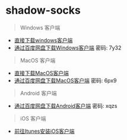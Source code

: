 # shadow-socks

> Windows 客户端

+ [直接下载windows客户端](https://github.com/shadowsocks/shadowsocks-windows/releases/download/4.0.10/Shadowsocks-4.0.10.zip)
+ [通过百度网盘下载Windows客户端](https://pan.baidu.com/s/1e3BP054OvUFr-zEaJbk_VA) 密码: 7y32


> MacOS 客户端

+ [直接下载MacOS客户端](https://github.com/shadowsocks/shadowsocks-iOS/releases/download/2.6.3/ShadowsocksX-2.6.3.dmg)
+ [通过百度网盘下载MacOS客户端](https://pan.baidu.com/s/1O-VIEvhi5wFE_64DAS32rw) 密码: 6px9


> Android 客户端

+ [通过百度网盘下载Android客户端](https://pan.baidu.com/s/11PPDJqvrz8Qs1_GElK6b-A) 密码: xqzs

> iOS 客户端

+ [前往Itunes安装iOS客户端](https://itunes.apple.com/us/app/shadowsocks/id665729974?ls=1&mt=8)
